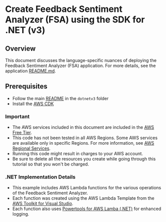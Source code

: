 # Create Feedback Sentiment Analyzer (FSA) using the SDK for .NET (v3)

## Overview

This document discusses the language-specific nuances of deploying the Feedback Sentiment Analyzer (FSA) application. For more details, see the application [README.md](../../../applications/feedback_sentiment_analyzer/README.md).

## Prerequisites

- Follow the main [README](../../README.md#Prerequisites) in the `dotnetv3` folder
- Install the [AWS CDK](https://docs.aws.amazon.com/cdk/v2/guide/getting_started.html)

### Important

- The AWS services included in this document are included in the [AWS Free Tier](https://aws.amazon.com/free/?all-free-tier.sort-by=item.additionalFields.SortRank&all-free-tier.sort-order=asc).
- This code has not been tested in all AWS Regions. Some AWS services are available only in specific Regions. For more information, see [AWS Regional Services](https://aws.amazon.com/about-aws/global-infrastructure/regional-product-services).
- Running this code might result in charges to your AWS account.
- Be sure to delete all the resources you create while going through this tutorial so that you won't be charged.

### .NET Implementation Details
 - This example includes AWS Lambda functions for the various operations of the Feedback Sentiment Analyzer.
 - Each function was created using the AWS Lambda Template from the [AWS Toolkit for Visual Studio](https://aws.amazon.com/visualstudio/).
 - Each function also uses [Powertools for AWS Lamba (.NET)](https://github.com/aws-powertools/powertools-lambda-dotnet) for enhanced logging.